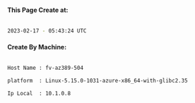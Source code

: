 
   
#### This Page Create at:

```bash

2023-02-17 - 05:43:24 UTC

```

#### Create By Machine:

```bash

Host Name : fv-az389-504

platform  : Linux-5.15.0-1031-azure-x86_64-with-glibc2.35

Ip Local  : 10.1.0.8

```

